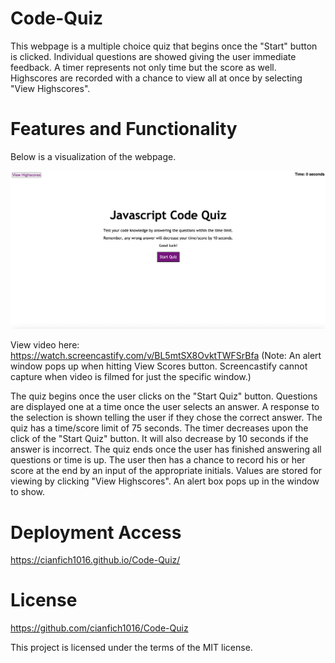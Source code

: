 # Code-Quiz

This webpage is a multiple choice quiz that begins once the "Start" button is clicked. Individual questions are showed giving the user immediate feedback. A timer represents not only time but the score as well. Highscores are recorded with a chance to view all at once by selecting "View Highscores".

# Features and Functionality

Below is a visualization of the webpage.

![Here is an image of the first page of the webpage. Upon hitting the Start Quiz button, the code will begin.](Assets/Code-Quiz.png)

View video here: https://watch.screencastify.com/v/BL5mtSX8OvktTWFSrBfa (Note: An alert window pops up when hitting View Scores button. Screencastify cannot capture when video is filmed for just the specific window.)

The quiz begins once the user clicks on the "Start Quiz" button. Questions are displayed one at a time once the user selects an answer. A response to the selection is shown telling the user if they chose the correct answer. The quiz has a time/score limit of 75 seconds. The timer decreases upon the click of the "Start Quiz" button. It will also decrease by 10 seconds if the answer is incorrect. The quiz ends once the user has finished answering all questions or time is up. The user then has a chance to record his or her score at the end by an input of the appropriate initials. Values are stored for viewing by clicking "View Highscores". An alert box pops up in the window to show.



# Deployment Access

https://cianfich1016.github.io/Code-Quiz/
# License

https://github.com/cianfich1016/Code-Quiz

This project is licensed under the terms of the MIT license.